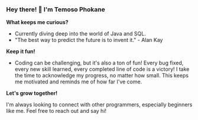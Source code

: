 ### Hey there! 👋 I'm Temoso Phokane

**What keeps me curious?**

* Currently diving deep into the world of Java and SQL.
* "The best way to predict the future is to invent it." - Alan Kay

**Keep it fun!**

* Coding can be challenging, but it's also a ton of fun!  Every bug fixed, every new skill learned, every completed line of code is a victory! I take the time to acknowledge my progress, no matter how small. This keeps me motivated and reminds me of how far I've come.

**Let's grow together!**

I'm always looking to connect with other programmers, especially beginners like me. Feel free to reach out and say hi!


<!--
**TimothyPhokane/TimothyPhokane** is a ✨ _special_ ✨ repository because its `README.md` (this file) appears on your GitHub profile.

Here are some ideas to get you started:

- 🔭 I’m currently working on 
- 🌱 I’m currently learning ...
- 👯 I’m looking to collaborate on ...
- 🤔 I’m looking for help with ...
- 💬 Ask me about ...
- 📫 How to reach me: ...
- 😄 Pronouns: ...
- ⚡ Fun fact: ...
-->
